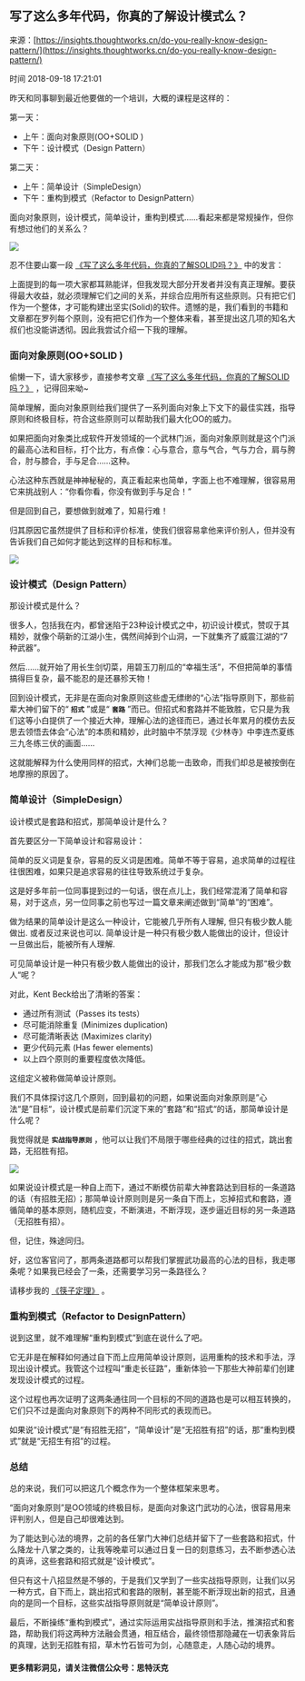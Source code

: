 ## 写了这么多年代码，你真的了解设计模式么？

来源：[https://insights.thoughtworks.cn/do-you-really-know-design-pattern/](https://insights.thoughtworks.cn/do-you-really-know-design-pattern/)

时间 2018-09-18 17:21:01

 
昨天和同事聊到最近他要做的一个培训，大概的课程是这样的：
 
第一天：

 
* 上午：面向对象原则(OO+SOLID ) 
* 下午：设计模式（Design Pattern） 
 
 
第二天：

 
* 上午：简单设计（SimpleDesign） 
* 下午：重构到模式（Refactor to DesignPattern） 
 
 
面向对象原则，设计模式，简单设计，重构到模式……看起来都是常规操作，但你有想过他们的关系么？
 
![][0]
 
忍不住要山寨一段 [《写了这么多年代码，你真的了解SOLID吗？》][3] 中的发言：
 
上面提到的每一项大家都耳熟能详，但我发现大部分开发者并没有真正理解。要获得最大收益，就必须理解它们之间的关系，并综合应用所有这些原则。只有把它们作为一个整体，才可能构建出坚实(Solid)的软件。遗憾的是，我们看到的书籍和文章都在罗列每个原则，没有把它们作为一个整体来看，甚至提出这几项的知名大叔们也没能讲透彻。因此我尝试介绍一下我的理解。
 
### 面向对象原则(OO+SOLID )
 
偷懒一下，请大家移步，直接参考文章 [《写了这么多年代码，你真的了解SOLID吗？》][3] ，记得回来呦~
 
简单理解，面向对象原则给我们提供了一系列面向对象上下文下的最佳实践，指导原则和终极目标，符合这些原则可以帮助我们最大化OO的威力。
 
如果把面向对象类比成软件开发领域的一个武林门派，面向对象原则就是这个门派的最高心法和目标，打个比方，有点像：心与意合，意与气合，气与力合，肩与胯合，肘与膝合，手与足合……这种。
 
心法这种东西就是神神秘秘的，真正看起来也简单，字面上也不难理解，很容易用它来挑战别人：“你看你看，你没有做到手与足合！”
 
但是回到自己，要想做到就难了，知易行难！
 
归其原因它虽然提供了目标和评价标准，使我们很容易拿他来评价别人，但并没有告诉我们自己如何才能达到这样的目标和标准。
 
![][1]
 
### 设计模式（Design Pattern）
 
那设计模式是什么？
 
很多人，包括我在内，都曾迷陷于23种设计模式之中，初识设计模式，赞叹于其精妙，就像个萌新的江湖小生，偶然间掉到个山洞，一下就集齐了威震江湖的“7种武器”。
 
然后……就开始了用长生剑切菜，用碧玉刀削瓜的“幸福生活”，不但把简单的事情搞得巨复杂，最不能忍的是还暴殄天物！
 
回到设计模式，无非是在面向对象原则这些虚无缥缈的“心法”指导原则下，那些前辈大神们留下的“ **`招式`**  ”或是“ **`套路`**  ”而已。但招式和套路并不能致胜，它只是为我们这等小白提供了一个接近大神，理解心法的途径而已，通过长年累月的模仿去反思去领悟去体会“心法”的本质和精妙，此时脑中不禁浮现《少林寺》中李连杰夏练三九冬练三伏的画面……
 
这就能解释为什么使用同样的招式，大神们总能一击致命，而我们却总是被按倒在地摩擦的原因了。
 
### 简单设计（SimpleDesign）
 
设计模式是套路和招式，那简单设计是什么？
 
首先要区分一下简单设计和容易设计：
 
简单的反义词是复杂，容易的反义词是困难。简单不等于容易，追求简单的过程往往很困难，如果只是追求容易的往往导致系统过于复杂。
 
这是好多年前一位同事提到过的一句话，很在点儿上，我们经常混淆了简单和容易，对于这点，另一位同事之前也写过一篇文章来阐述做到“简单”的“困难”。
 
做为结果的简单设计是这么一种设计，它能被几乎所有人理解, 但只有极少数人能做出. 或者反过来说也可以. 简单设计是一种只有极少数人能做出的设计，但设计一旦做出后，能被所有人理解.
 
可见简单设计是一种只有极少数人能做出的设计，那我们怎么才能成为那“极少数人“呢？
 
对此，Kent Beck给出了清晰的答案：

 
* 通过所有测试（Passes its tests） 
* 尽可能消除重复 (Minimizes duplication) 
* 尽可能清晰表达 (Maximizes clarity) 
* 更少代码元素 (Has fewer elements) 
* 以上四个原则的重要程度依次降低。 
 
 
这组定义被称做简单设计原则。
 
我们不具体探讨这几个原则，回到最初的问题，如果说面向对象原则是”心法“是”目标“，设计模式是前辈们沉淀下来的”套路”和“招式“的话，那简单设计是什么呢？
 
我觉得就是 **`实战指导原则`**  ，他可以让我们不局限于哪些经典的过往的招式，跳出套路，无招胜有招。
 
![][2]
 
如果说设计模式是一种自上而下，通过不断模仿前辈大神套路达到目标的一条道路的话（有招胜无招）；那简单设计原则则是另一条自下而上，忘掉招式和套路，遵循简单的基本原则，随机应变，不断演进，不断浮现，逐步逼近目标的另一条道路（无招胜有招）。
 
但，记住，殊途同归。
 
好，这位客官问了，那两条道路都可以帮我们掌握武功最高的心法的目标，我走哪条呢？如果我已经会了一条，还需要学习另一条路径么？
 
请移步我的 [《筷子定理》][5] 。
 
### 重构到模式（Refactor to DesignPattern）
 
说到这里，就不难理解“重构到模式”到底在说什么了吧。
 
它无非是在解释如何通过自下而上应用简单设计原则，运用重构的技术和手法，浮现出设计模式。我管这个过程叫“重走长征路”，重新体验一下那些大神前辈们创建发现设计模式的过程。
 
这个过程也再次证明了这两条通往同一个目标的不同的道路也是可以相互转换的，它们只不过是面向对象原则下的两种不同形式的表现而已。
 
如果说“设计模式”是“有招胜无招”，“简单设计”是“无招胜有招”的话，那“重构到模式”就是“无招生有招”的过程。
 
### 总结
 
总的来说，我们可以把这几个概念作为一个整体框架来思考。
 
“面向对象原则”是OO领域的终极目标，是面向对象这门武功的心法，很容易用来评判别人，但是自己却很难达到。
 
为了能达到心法的境界，之前的各任掌门大神们总结并留下了一些套路和招式，什么降龙十八掌之类的，让我等晚辈可以通过日复一日的刻意练习，去不断参透心法的真谛，这些套路和招式就是“设计模式”。
 
但只有这十八招显然是不够的，于是我们又学到了一些实战指导原则，让我们以另一种方式，自下而上，跳出招式和套路的限制，甚至能不断浮现出新的招式，且通向的是同一个目标，这些实战指导原则就是“简单设计原则”。
 
最后，不断操练“重构到模式”，通过实际运用实战指导原则和手法，推演招式和套路，帮助我们将这两种方法融会贯通，相互结合，最终领悟那隐藏在一切表象背后的真理，达到无招胜有招，草木竹石皆可为剑，心随意走，人随心动的境界。
 
#### 更多精彩洞见，请关注微信公众号：思特沃克


[3]: https://insights.thoughtworks.cn/do-you-really-know-solid/
[4]: https://insights.thoughtworks.cn/do-you-really-know-solid/
[5]: https://www.jianshu.com/p/0f900beae544
[0]: https://img2.tuicool.com/vUziAfV.png!web
[1]: https://img1.tuicool.com/UjQRZnQ.jpg!web
[2]: https://img2.tuicool.com/rIB7bir.jpg!web